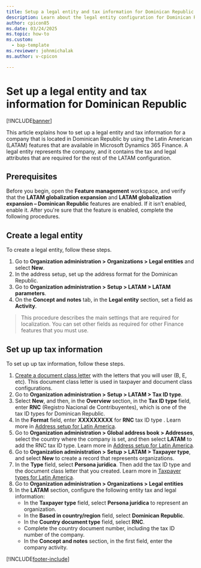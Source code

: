 ```yaml
---
title: Setup a legal entity and tax information for Dominican Republic
description: Learn about the legal entity configuration for Dominican Republic and its tax information. 
author: cpicon85
ms.date: 03/24/2025
ms.topic: how-to
ms.custom: 
  - bap-template
ms.reviewer: johnmichalak
ms.author: v-cpicon

---
```


# Set up a legal entity and tax information for Dominican Republic

[!INCLUDE[banner](../includes/banner.md)]

This article explains how to set up a legal entity and tax information for a company that is located in Dominican Republic by using the Latin American (LATAM) features that are available in Microsoft Dynamics 365 Finance. A legal entity represents the company, and it contains the tax and legal attributes that are required for the rest of the LATAM configuration.

## Prerequisites

Before you begin, open the **Feature management** workspace, and verify that the **LATAM globalization expansion** and **LATAM globalization expansion – Dominican Republic** features are enabled. If it isn’t enabled, enable it. After you're sure that the feature is enabled, complete the following procedures.

## Create a legal entity

To create a legal entity, follow these steps.

1. Go to **Organization administration > Organizations > Legal entities** and select **New**.
2. In the address setup, set up the address format for the Dominican Republic.
3. Go to **Organization administration > Setup > LATAM > LATAM parameters**.
4. On the **Concept and notes** tab, in the **Legal entity** section, set a field as **Activity**.
> This procedure describes the main settings that are required for localization. You can set other fields as required for other Finance features that you must use.

## Set up up tax information

To set up up tax information, follow these steps.

1. [Create a document class letter](ltm-core-document-class-letter) with the letters that you will user (B, E, etc). This document class letter is used in taxpayer and document class configurations. 
2. Go to **Organization administration > Setup > LATAM > Tax ID type**.
3. Select **New**, and then, in the **Overview** section, in the **Tax ID type** field, enter **RNC** (Registro Nacional de Contribuyentes), which is one of the tax ID types for  Dominican Republic.
4. In the **Format** field, enter **XXXXXXXXX** for **RNC** tax ID type . Learn more in [Address setup for Latin America](ltm-core-tax-id-type).
5. Go to **Organization administration > Global address book > Addresses**, select the country where the company is set, and then select **LATAM** to add the RNC tax ID type. Learn more in [Address setup for Latin America](ltm-core-address-setup).
6. Go to **Organization administration > Setup > LATAM > Taxpayer type**, and select **New** to create a record that represents organizations.
7. In the **Type** field, select **Persona jurídica**. Then add the tax ID type and the document class letter that you created. Learn more in [Taxpayer types for Latin America](ltm-core-taxpayer-type).
8. Go to **Organization administration > Organizations > Legal entities**
9. In the **LATAM** section, configure the following entity tax and legal information:
   - In the **Taxpayer type** field, select **Persona jurídica** to represent an organization.
   - In the **Based in country/region** field, select **Dominican Republic**.
   - In the **Country document type** field, select **RNC**.
   - Complete the country document number, including the tax ID number of the company.
   - In the **Concept and notes** section, in the first field, enter the company activity.

[!INCLUDE[footer-include](../../../includes/footer-banner.md)]
